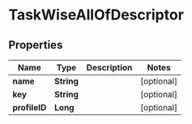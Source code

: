 

# TaskWiseAllOfDescriptor


## Properties

| Name | Type | Description | Notes |
|------------ | ------------- | ------------- | -------------|
|**name** | **String** |  |  [optional] |
|**key** | **String** |  |  [optional] |
|**profileID** | **Long** |  |  [optional] |



